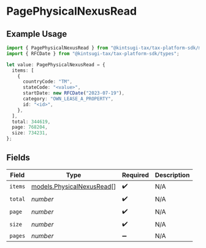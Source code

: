 # PagePhysicalNexusRead

## Example Usage

```typescript
import { PagePhysicalNexusRead } from "@kintsugi-tax/tax-platform-sdk/models";
import { RFCDate } from "@kintsugi-tax/tax-platform-sdk/types";

let value: PagePhysicalNexusRead = {
  items: [
    {
      countryCode: "TM",
      stateCode: "<value>",
      startDate: new RFCDate("2023-07-19"),
      category: "OWN_LEASE_A_PROPERTY",
      id: "<id>",
    },
  ],
  total: 344619,
  page: 768204,
  size: 734231,
};
```

## Fields

| Field                                                        | Type                                                         | Required                                                     | Description                                                  |
| ------------------------------------------------------------ | ------------------------------------------------------------ | ------------------------------------------------------------ | ------------------------------------------------------------ |
| `items`                                                      | [models.PhysicalNexusRead](../models/physicalnexusread.md)[] | :heavy_check_mark:                                           | N/A                                                          |
| `total`                                                      | *number*                                                     | :heavy_check_mark:                                           | N/A                                                          |
| `page`                                                       | *number*                                                     | :heavy_check_mark:                                           | N/A                                                          |
| `size`                                                       | *number*                                                     | :heavy_check_mark:                                           | N/A                                                          |
| `pages`                                                      | *number*                                                     | :heavy_minus_sign:                                           | N/A                                                          |